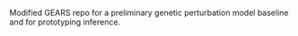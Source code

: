 Modified GEARS repo for a preliminary genetic perturbation model baseline and for prototyping inference.
